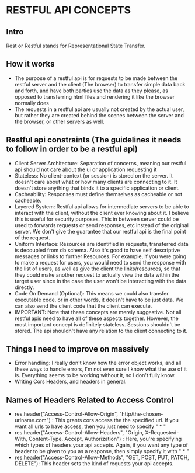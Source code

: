 # RESTFUL API CONCEPTS

## Intro
Rest or Restful stands for Representational State Transfer.

## How it works
- The purpose of a restful api is for requests to be made between the restful server and the client (The browser) to transfer simple data back and forth, and have both parties use the data as they please, as opposed to transferring html files and rendering it like the browser normally does
- The requests in a restful api are usually not created by the actual user, but rather they are created behind the scenes between the server and the browser, or other servers as well.

## Restful api constraints (The guidelines it needs to follow in order to be a restful api)
- Client Server Architecture: Separation of concerns, meaning our restful api should not care about the ui or application requesting it
- Stateless: No client-context (or session) is stored on the server. It doesn't care about what or how many clients are connecting to it. It doesn't store anything that binds it to a specific application or client.
- Cacheability: Responses must define themselves as cacheable or not cacheable.
- Layered System: Restful api allows for intermediate servers to be able to interact with the client, without the client ever knowing about it. I believe this is useful for security purposes. This in between server could be used to forwards requests or send responses, etc instead of the original server. We don't give the guarantee that our restful api is the final point of the request.
- Uniform Interface: Resources are identified in requests, transferred data is decoupled from db schema. Also it's good to have self descriptive messages or links to further Resources. For example, if you were going to make a request for users, you would need to send the response with the list of users, as well as give the client the links/resources, so that they could make another request to actually view the data within the target user since in the case the user won't be interacting with the data directly.
- Code On Demand (Optional): This means we could also transfer executable code, or in other words, it doesn't have to be just data. We can also send the client code that the client can execute.
- IMPORTANT: Note that these concepts are merely suggestive. Not all restful apis need to have all of these aspects together. However, the most important concept is definitely stateless. Sessions shouldn't be stored. The api shouldn't have any relation to the client connecting to it.

## Things I need to improve on massively
- Error handling: I really don't know how the error object works, and all these ways to handle errors, I'm not even sure I know what the use of it is. Everything seems to be working without it, so I don't fully know.
- Writing Cors Headers, and headers in general.

## Names of Headers Related to Access Control
- res.header("Access-Control-Allow-Origin", "http/the-chosen-urlname.com") : This grants cors access the the specified url. If you want all urls to have access, then you just need to specify " * "
- res.header("Access-Control-Allow-Headers", "Origin, X-Requested-With, Content-Type, Accept, Authorization") : Here, you're specifying which types of headers your api accepts. Again, if you want any type of header to be given to you as a response, then simply specify it with " * "
- res.header("Access-Control-Allow-Methods", "GET, POST, PUT, PATCH, DELETE"): This header sets the kind of requests your api accepts. 
